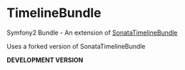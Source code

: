TimelineBundle
==========

Symfony2 Bundle - An extension of [SonataTimelineBundle](https://github.com/sonata-project/SonataTimelineBundle)

Uses a forked version of SonataTimelineBundle

**DEVELOPMENT VERSION**

